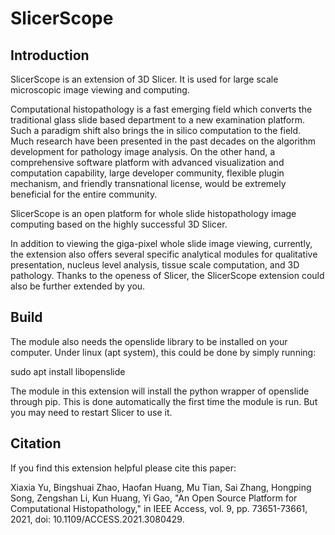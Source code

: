 # SlicerScope

## Introduction

SlicerScope is an extension of 3D Slicer. It is used for large scale
microscopic image viewing and computing.

Computational histopathology is a fast emerging field which converts
the traditional glass slide based department to a new examination
platform. Such a paradigm shift also brings the in silico computation
to the field. Much research have been presented in the past decades on
the algorithm development for pathology image analysis. On the other
hand, a comprehensive software platform with advanced visualization
and computation capability, large developer community, flexible plugin
mechanism, and friendly transnational license, would be extremely
beneficial for the entire community.

SlicerScope is an open platform for whole slide histopathology image
computing based on the highly successful 3D Slicer.

In addition to viewing the giga-pixel whole slide image viewing,
currently, the extension also offers several specific analytical
modules for qualitative presentation, nucleus level analysis, tissue
scale computation, and 3D pathology. Thanks to the openess of Slicer,
the SlicerScope extension could also be further extended by you.

## Build
The module also needs the openslide library to be installed on your
computer. Under linux (apt system), this could be done by simply running:

sudo apt install libopenslide

The module in this extension will install the python wrapper of
openslide through pip. This is done automatically the first time the
module is run. But you may need to restart Slicer to use it.


## Citation

If you find this extension helpful please cite this paper:

Xiaxia Yu, Bingshuai Zhao, Haofan Huang, Mu Tian, Sai Zhang, Hongping Song, Zengshan Li, Kun Huang, Yi Gao, "An Open Source Platform for Computational Histopathology," in IEEE Access, vol. 9, pp. 73651-73661, 2021, doi: 10.1109/ACCESS.2021.3080429.


